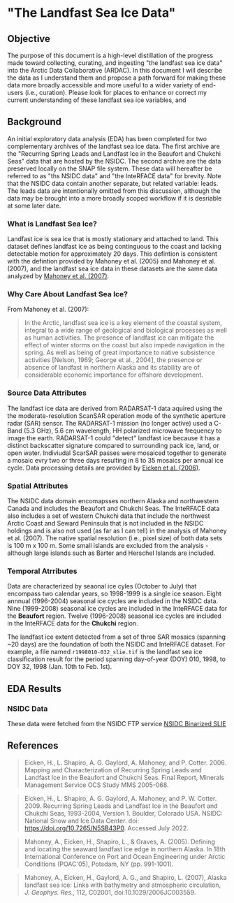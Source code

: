 # "The Landfast Sea Ice Data"

## Objective
The purpose of this document is a high-level distillation of the progress made toward collecting, curating, and ingesting "the landfast sea ice data" into the Arctic Data Collaborative (ARDAC). In this document I will describe the data as I understand them and propose a path forward for making these data more broadly accessible and more useful to a wider variety of end-users (i.e., curation). Please look for places to enhance or correct my current understanding of these landfast sea ice variables, and 

## Background
An initial exploratory data analysis (EDA) has been completed for two complementary archives of the landfast sea ice data. The first archive are the "Recurring Spring Leads and Landfast Ice in the Beaufort and Chukchi Seas" data that are hosted by the NSIDC. The second archive are the data preserved locally on the SNAP file system. These data will hereafter be referred to as "ths NSIDC data" and "the InteRFACE data" for brevity. Note that the NSIDC data contain another separate, but related variable: leads. The leads data are intentionally omitted from this discussion, although the data may be brought into a more broadly scoped workflow if it is desriable at some later date.

### What is Landfast Sea Ice?
Landfast ice is sea ice that is mostly stationary and attached to land. This dataset defines landfast ice as being continguous to the coast and lacking detectable motion for approximately 20 days. This defintion is consistent with the defintion provided by Mahoney et al. (2005) and Mahoney et al. (2007), and the landfast sea ice data in these datasets are the same data analyzed by [Mahoney et al. (2007)](https://agupubs.onlinelibrary.wiley.com/doi/abs/10.1029/2006JC003559).

### Why Care About Landfast Sea Ice?
From Mahoney et al. (2007):

>In the Arctic, landfast sea ice is a key element of the coastal system, integral to a wide range of geological and biological processes as well as human activities. The presence of landfast ice can mitigate the effect of winter storms on the coast but also impede navigation in the spring. As well as being of great importance to native subsistence activities [Nelson, 1969; George et al., 2004], the presence or absence of landfast in northern Alaska and its stability are of considerable economic importance for offshore development.

### Source Data Attributes
The landfast ice data are derived from RADARSAT-1 data aquired using the the moderate-resolution ScanSAR operation mode of the synthetic aperture radar (SAR) sensor. The RADARSAT-1 mission (no longer active) used a C-Band (5.3 GHz), 5.6 cm wavelength, HH polarized microwave frequency to image the earth. RADARSAT-1 could "detect" landfast ice because it has a distinct backscatter signature compared to surrounding pack ice, land, or open water. Indiviudal ScarSAR passes were mosaiced together to generate a mosaic evry two or three days resulting in 8 to 35 mosaics per annual ice cycle. Data processing details are provided by [Eicken et al. (2006)](https://nsidc.org/sites/nsidc.org/files/files/data/noaa/g02173/eicken_leads_landfast_2006.pdf).

### Spatial Attributes
The NSIDC data domain encomapsses northern Alaska and northwestern Canada and includes the Beaufort and Chukchi Seas. The InteRFACE data also includes a set of western Chukchi data that include the northwest Arctic Coast and Seward Peninsula that is not included in the NSIDC holdings and is also not used (as far as I can tell) in the analysis of Mahoney et al. (2007). The native spatial resolution (i.e., pixel size) of both data sets is 100 m x 100 m. Some small islands are excluded from the analysis - although large islands such as Barter and Herschel Islands are included.

### Temporal Atrributes
Data are characterized by seaonal ice cyles (October to July) that encompass two calendar years, so 1998-1999 is a single ice season.
Eight annnual (1996-2004) seasonal ice cycles are included in the NSIDC data.
Nine (1999-2008) seasonal ice cycles are included in the InteRFACE data for the **Beaufort** region.
Twelve (1996-2008) seasonal ice cycles are included in the InteRFACE data for the **Chukchi** region.

The landfast ice extent detected from a set of three SAR mosaics (spanning ~20 days) are the foundation of both the NSIDC and InteRFACE dataset.
For example, a file named `r1998010-032_slie.tif` is the landfast sea ice classification result for the period spanning day-of-year (DOY) 010, 1998, to DOY 32, 1998 (Jan. 10th to Feb. 1st).

## EDA Results
### NSIDC Data
These data were fetched from the NSIDC FTP service 
[NSIDC Binarized SLIE](nsidc_binarized_slie.png)

## References

>Eicken, H., L. Shapiro, A. G. Gaylord, A. Mahoney, and P. Cotter. 2006. Mapping and Characterization of Recurring Spring Leads and Landfast Ice in the Beaufort and Chukchi Seas. Final Report, Minerals Management Service OCS Study MMS 2005-068.

>Eicken, H., L. Shapiro, A. G. Gaylord, A. Mahoney, and P. W. Cotter. 2009. Recurring Spring Leads and Landfast Ice in the Beaufort and Chukchi Seas, 1993-2004, Version 1. Boulder, Colorado USA. NSIDC: National Snow and Ice Data Center. doi: https://doi.org/10.7265/N5SB43P0. Accessed July 2022.

>Mahoney, A., Eicken, H., Shapiro, L., & Graves, A. (2005). Defining and locating the seaward landfast ice edge in northern Alaska. In 18th International Conference on Port and Ocean Engineering under Arctic Conditions (POAC'05), Potsdam, NY (pp. 991-1001).

>Mahoney, A., Eicken, H., Gaylord, A. G., and Shapiro, L. (2007), Alaska landfast sea ice: Links with bathymetry and atmospheric circulation, <i>J. Geophys. Res.,</i> 112, C02001, doi:10.1029/2006JC003559. 

